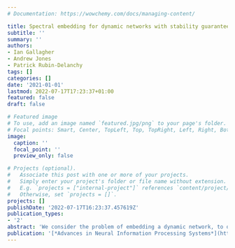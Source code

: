 ```yaml
---
# Documentation: https://wowchemy.com/docs/managing-content/

title: Spectral embedding for dynamic networks with stability guarantees
subtitle: ''
summary: ''
authors:
- Ian Gallagher
- Andrew Jones
- Patrick Rubin-Delanchy
tags: []
categories: []
date: '2021-01-01'
lastmod: 2022-07-17T17:23:37+01:00
featured: false
draft: false

# Featured image
# To use, add an image named `featured.jpg/png` to your page's folder.
# Focal points: Smart, Center, TopLeft, Top, TopRight, Left, Right, BottomLeft, Bottom, BottomRight.
image:
  caption: ''
  focal_point: ''
  preview_only: false

# Projects (optional).
#   Associate this post with one or more of your projects.
#   Simply enter your project's folder or file name without extension.
#   E.g. `projects = ["internal-project"]` references `content/project/deep-learning/index.md`.
#   Otherwise, set `projects = []`.
projects: []
publishDate: '2022-07-17T16:23:37.457619Z'
publication_types:
- '2'
abstract: 'We consider the problem of embedding a dynamic network, to obtain time-evolving vector representations of each node, which can then be used to describe changes in behaviour of individual nodes, communities, or the entire graph. Given this open-ended remit, we argue that two types of stability in the spatio-temporal positioning of nodes are desirable: to assign the same position, up to noise, to nodes behaving similarly at a given time (cross-sectional stability) and a constant position, up to noise, to a single node behaving similarly across different times (longitudinal stability). Similarity in behaviour is defined formally using notions of exchangeability under a dynamic latent position network model. By showing how this model can be recast as a multilayer random dot product graph, we demonstrate that unfolded adjacency spectral embedding satisfies both stability conditions. We also show how two alternative methods, omnibus and independent spectral embedding, alternately lack one or the other form of stability.'
publication: '[*Advances in Neural Information Processing Systems*](https://arxiv.org/abs/2106.01282)'
---
```

